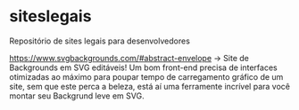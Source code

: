 # siteslegais
Repositório de sites legais para desenvolvedores

https://www.svgbackgrounds.com/#abstract-envelope -> Site de Backgrounds em SVG editáveis! 
Um bom front-end precisa de interfaces otimizadas ao máximo para poupar tempo de carregamento gráfico de um site, sem que este perca a beleza, está aí uma ferramente incrível para você montar seu Backgrund leve em SVG. 
